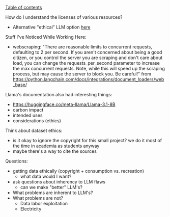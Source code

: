 [Table of contents](tableOfContents.md)

How do I understand the licenses of various resources?

- Alternative "ethical" LLM option [here](https://www.llm360.ai/index.html)

Stuff I've Noticed While Working Here:

- webscraping:
    "There are reasonable limits to concurrent requests, defaulting to 2 per second. If you aren't concerned about being a good citizen, or you control the server you are scraping and don't care about load, you can change the requests_per_second parameter to increase the max concurrent requests. Note, while this will speed up the scraping process, but may cause the server to block you. Be careful!"
    from https://python.langchain.com/docs/integrations/document_loaders/web_base/


Llama's documentation also had interesting things:
- https://huggingface.co/meta-llama/Llama-3.1-8B
- carbon impact
- intended uses
- considerations (ethics)


Think about dataset ethics:
- is it okay to ignore the copyright for this small project? we do it most of the time in academia as students anyway
- maybe there's a way to cite the sources


Questions:
- getting data ethically (copyright + consumption vs. recreation)
	- what data would I want?
- ask questions about inherency to LLM flaws
	- can we make "better" LLM's?
- What problems are inherent to LLM's?
- What problems are not?
	- Data labor exploitation
	- Electricity